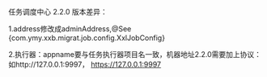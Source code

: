 任务调度中心
2.2.0 版本差异：

1.address修改成adminAddress,@See {com.ymy.xxb.migrat.job.config.XxlJobConfig}

2.执行器：appname要与任务执行器项目名一致，机器地址2.2.0需要加上协议：如http://127.0.0.1:9997， https://127.0.0.1:9997